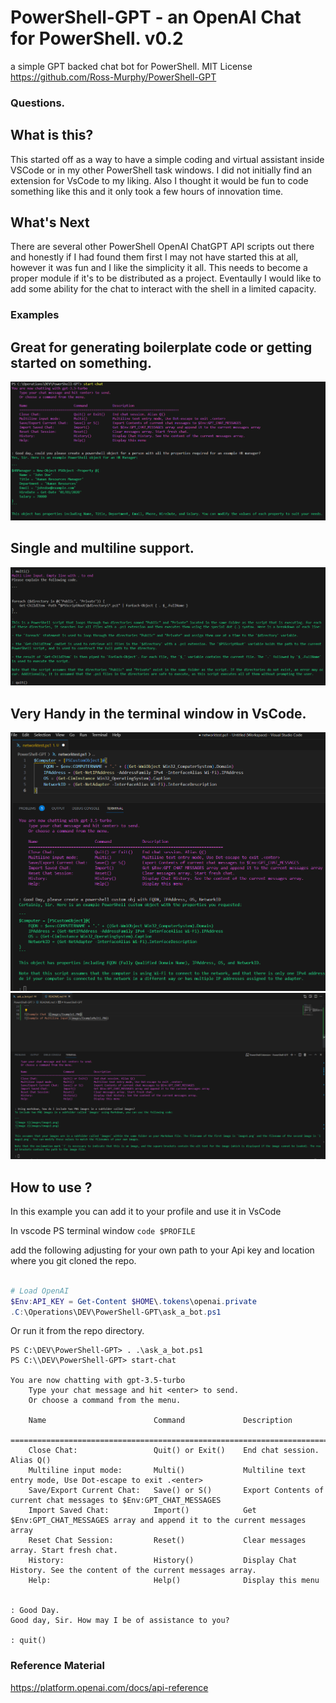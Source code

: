 # PowerShell-GPT - an OpenAI Chat for PowerShell. v0.2
a simple GPT backed chat bot for PowerShell.
MIT License 
https://github.com/Ross-Murphy/PowerShell-GPT

### Questions.

What is this?
---
This started off as a way to have a simple coding and virtual assistant inside VSCode or in my other PowerShell task windows. 
I did not initially find an extension for VsCode to my liking. Also I thought it would be fun to code something like this and it only took a few hours of innovation time. 

What's Next
---
There are several other PowerShell OpenAI ChatGPT API scripts out there and honestly if I had found them first I may not have started this at all, however it was fun and I like the simplicity it all. This needs to become a proper module if it's to be distributed as a project. 
Eventaully I would like to add some ability for the chat to interact with the shell in a limited capacity. 


### Examples
Great for generating boilerplate code or getting started on something.
---
![Example Chat ](images/Example1.PNG)

Single and multiline support.
---
![Example of Multiline Input](images/ExampleMulti.PNG)

Very Handy in the terminal window in VsCode.
---
![Very handy in vscode](images/vscode2.PNG)
![Very handy in vscode](images/vscode.PNG)


How to use ?
---
In this example you can add it to your profile and use it in VsCode

In vscode PS terminal window 
`code $PROFILE`

add the following adjusting for your own path to your Api key and location where you git cloned the repo.
```powershell

# Load OpenAI
$Env:API_KEY = Get-Content $HOME\.tokens\openai.private 
.C:\Operations\DEV\PowerShell-GPT\ask_a_bot.ps1

```

Or run it from the repo directory.
```
PS C:\DEV\PowerShell-GPT> . .\ask_a_bot.ps1
PS C:\\DEV\PowerShell-GPT> start-chat

You are now chatting with gpt-3.5-turbo
    Type your chat message and hit <enter> to send.
    Or choose a command from the menu.

    Name                        Command             Description
    ==================================================================================
    Close Chat:                 Quit() or Exit()    End chat session. Alias Q()
    Multiline input mode:       Multi()             Multiline text entry mode, Use Dot-escape to exit .<enter>
    Save/Export Current Chat:   Save() or S()       Export Contents of current chat messages to $Env:GPT_CHAT_MESSAGES
    Import Saved Chat:          Import()            Get $Env:GPT_CHAT_MESSAGES array and append it to the current messages array
    Reset Chat Session:         Reset()             Clear messages array. Start fresh chat.
    History:                    History()           Display Chat History. See the content of the current messages array.
    Help:                       Help()              Display this menu


: Good Day.         
Good day, Sir. How may I be of assistance to you?

: quit()

```

### Reference Material
https://platform.openai.com/docs/api-reference
